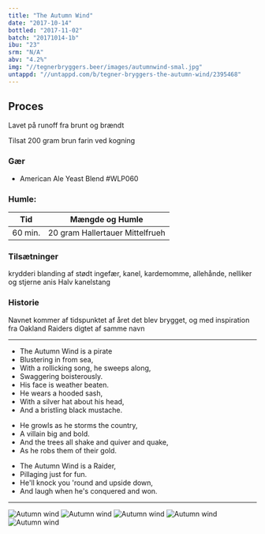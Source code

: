```yaml
---
title: "The Autumn Wind"
date: "2017-10-14"
bottled: "2017-11-02"
batch: "20171014-1b"
ibu: "23"
srm: "N/A"
abv: "4.2%"
img: "//tegnerbryggers.beer/images/autumnwind-smal.jpg"
untappd: "//untappd.com/b/tegner-bryggers-the-autumn-wind/2395468"
---
```


## Proces

Lavet på runoff fra brunt og brændt

Tilsat 200 gram brun farin ved kogning

### Gær

* American Ale Yeast Blend #WLP060

### Humle:

| Tid     | Mængde og Humle                 |
| ------- | ------------------------------- |
| 60 min. | 20 gram Hallertauer Mittelfrueh |

### Tilsætninger

krydderi blanding af stødt ingefær, kanel, kardemomme, allehånde, nelliker og stjerne anis
Halv kanelstang

### Historie

Navnet kommer af tidspunktet af året det blev brygget, og med inspiration fra Oakland Raiders digtet af samme navn

---

* The Autumn Wind is a pirate
* Blustering in from sea,
* With a rollicking song, he sweeps along,
* Swaggering boisterously.
* His face is weather beaten.
* He wears a hooded sash,
* With a silver hat about his head,
* And a bristling black mustache.

- He growls as he storms the country,
- A villain big and bold.
- And the trees all shake and quiver and quake,
- As he robs them of their gold.

* The Autumn Wind is a Raider,
* Pillaging just for fun.
* He'll knock you 'round and upside down,
* And laugh when he's conquered and won.

---

![Autumn wind](//tegnerbryggers.beer/images/autumnwind_label-min.jpg)
![Autumn wind](//tegnerbryggers.beer/images/autumnwind.jpg)
![Autumn wind](//tegnerbryggers.beer/images/autumnwind-glas-min.jpg)
![Autumn wind](//tegnerbryggers.beer/images/20180215_190257-min.jpg)
![Autumn wind](//tegnerbryggers.beer/images/20180215_190301-min.jpg)
